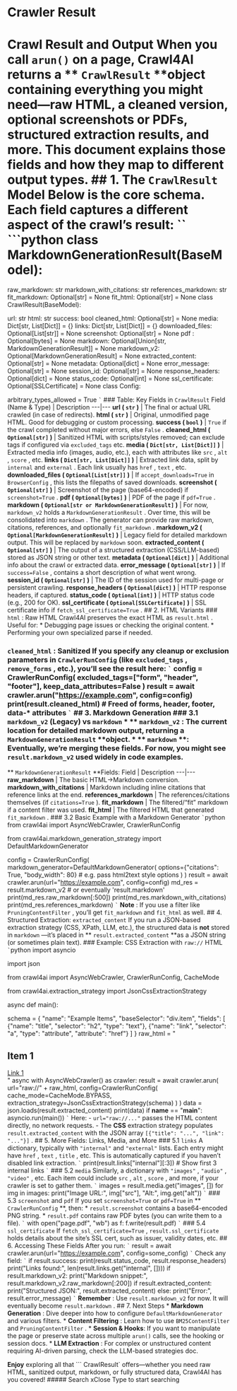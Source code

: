 # Crawler Result

# Crawl Result and Output When you call ``` arun() ``` on a page, Crawl4AI returns a ** ``` CrawlResult ``` **object containing everything you might need—raw HTML, a cleaned version, optional screenshots or PDFs, structured extraction results, and more. This document explains those fields and how they map to different output types. ## 1. The ``` CrawlResult ``` Model Below is the core schema. Each field captures a different aspect of the crawl’s result: `` ```python class MarkdownGenerationResult(BaseModel):

raw_markdown: str markdown_with_citations: str references_markdown: str fit_markdown: Optional[str] = None fit_html: Optional[str] = None class CrawlResult(BaseModel):

url: str html: str success: bool cleaned_html: Optional[str] = None media: Dict[str, List[Dict]] = {} links: Dict[str, List[Dict]] = {} downloaded_files: Optional[List[str]] = None screenshot: Optional[str] = None pdf : Optional[bytes] = None markdown: Optional[Union[str, MarkdownGenerationResult]] = None markdown_v2: Optional[MarkdownGenerationResult] = None extracted_content: Optional[str] = None metadata: Optional[dict] = None error_message: Optional[str] = None session_id: Optional[str] = None response_headers: Optional[dict] = None status_code: Optional[int] = None ssl_certificate: Optional[SSLCertificate] = None class Config:

arbitrary_types_allowed = True ``` ` ``` ### Table: Key Fields in ``` CrawlResult ``` Field (Name & Type) | Description ---|--- **url ( ``` str ``` )** | The final or actual URL crawled (in case of redirects). **html ( ``` str ``` )** | Original, unmodified page HTML. Good for debugging or custom processing. **success ( ``` bool ``` )** | ``` True ``` if the crawl completed without major errors, else ``` False ``` . **cleaned_html ( ``` Optional[str] ``` )** | Sanitized HTML with scripts/styles removed; can exclude tags if configured via ``` excluded_tags ``` etc. **media ( ``` Dict[str, List[Dict]] ``` )** | Extracted media info (images, audio, etc.), each with attributes like ``` src ``` , ``` alt ``` , ``` score ``` , etc. **links ( ``` Dict[str, List[Dict]] ``` )** | Extracted link data, split by ``` internal ``` and ``` external ``` . Each link usually has ``` href ``` , ``` text ``` , etc. **downloaded_files ( ``` Optional[List[str]] ``` )** | If ``` accept_downloads=True ``` in ``` BrowserConfig ``` , this lists the filepaths of saved downloads. **screenshot ( ``` Optional[str] ``` )** | Screenshot of the page (base64-encoded) if ``` screenshot=True ``` . **pdf ( ``` Optional[bytes] ``` )** | PDF of the page if ``` pdf=True ``` . **markdown ( ``` Optional[str or MarkdownGenerationResult] ``` )** | For now, ``` markdown_v2 ``` holds a ``` MarkdownGenerationResult ``` . Over time, this will be consolidated into ``` markdown ``` . The generator can provide raw markdown, citations, references, and optionally ``` fit_markdown ``` . **markdown_v2 ( ``` Optional[MarkdownGenerationResult] ``` )** | Legacy field for detailed markdown output. This will be replaced by ``` markdown ``` soon. **extracted_content ( ``` Optional[str] ``` )** | The output of a structured extraction (CSS/LLM-based) stored as JSON string or other text. **metadata ( ``` Optional[dict] ``` )** | Additional info about the crawl or extracted data. **error_message ( ``` Optional[str] ``` )** | If ``` success=False ``` , contains a short description of what went wrong. **session_id ( ``` Optional[str] ``` )** | The ID of the session used for multi-page or persistent crawling. **response_headers ( ``` Optional[dict] ``` )** | HTTP response headers, if captured. **status_code ( ``` Optional[int] ``` )** | HTTP status code (e.g., 200 for OK). **ssl_certificate ( ``` Optional[SSLCertificate] ``` )** | SSL certificate info if ``` fetch_ssl_certificate=True ``` . ## 2. HTML Variants ### ``` html ``` : Raw HTML Crawl4AI preserves the exact HTML as ``` result.html ``` . Useful for: * Debugging page issues or checking the original content. * Performing your own specialized parse if needed.

### ``` cleaned_html ``` : Sanitized If you specify any cleanup or exclusion parameters in ``` CrawlerRunConfig ``` (like ``` excluded_tags ``` , ``` remove_forms ``` , etc.), you’ll see the result here: ``` ` ``` config = CrawlerRunConfig( excluded_tags=["form", "header", "footer"], keep_data_attributes=False ) result = await crawler.arun("https://example.com", config=config) print(result.cleaned_html) # Freed of forms, header, footer, data-* attributes ``` ` ``` ## 3. Markdown Generation ### 3.1 ``` markdown_v2 ``` (Legacy) vs ``` markdown ``` * ** ``` markdown_v2 ``` **: The current location for detailed markdown output, returning a** ``` MarkdownGenerationResult ``` **object. * ** ``` markdown ``` **: Eventually, we’re merging these fields. For now, you might see ``` result.markdown_v2 ``` used widely in code examples.

** ``` MarkdownGenerationResult ``` **Fields: Field | Description ---|--- **raw_markdown** | The basic HTML→Markdown conversion. **markdown_with_citations** | Markdown including inline citations that reference links at the end. **references_markdown** | The references/citations themselves (if ``` citations=True ``` ). **fit_markdown** | The filtered/“fit” markdown if a content filter was used. **fit_html** | The filtered HTML that generated ``` fit_markdown ``` . ### 3.2 Basic Example with a Markdown Generator ``` ` ```python from crawl4ai import AsyncWebCrawler, CrawlerRunConfig

from crawl4ai.markdown_generation_strategy import DefaultMarkdownGenerator

config = CrawlerRunConfig( markdown_generator=DefaultMarkdownGenerator( options={"citations": True, "body_width": 80} # e.g. pass html2text style options ) ) result = await crawler.arun(url="https://example.com", config=config) md_res = result.markdown_v2 # or eventually 'result.markdown' print(md_res.raw_markdown[:500]) print(md_res.markdown_with_citations) print(md_res.references_markdown) ``` ` ``` **Note** : If you use a filter like ``` PruningContentFilter ``` , you’ll get ``` fit_markdown ``` and ``` fit_html ``` as well. ## 4. Structured Extraction: ``` extracted_content ``` If you run a JSON-based extraction strategy (CSS, XPath, LLM, etc.), the structured data is **not** stored in ``` markdown ``` —it’s placed in ** ``` result.extracted_content ``` **as a JSON string (or sometimes plain text). ### Example: CSS Extraction with ``` raw:// ``` HTML ``` ` ```python import asyncio

import json

from crawl4ai import AsyncWebCrawler, CrawlerRunConfig, CacheMode

from crawl4ai.extraction_strategy import JsonCssExtractionStrategy

async def main():

schema = { "name": "Example Items", "baseSelector": "div.item", "fields": [ {"name": "title", "selector": "h2", "type": "text"}, {"name": "link", "selector": "a", "type": "attribute", "attribute": "href"} ] } raw_html = "<div class='item'><h2>Item 1</h2><a href='https://example.com/item1'>Link 1</a></div>" async with AsyncWebCrawler() as crawler: result = await crawler.arun( url="raw://" + raw_html, config=CrawlerRunConfig( cache_mode=CacheMode.BYPASS, extraction_strategy=JsonCssExtractionStrategy(schema) ) ) data = json.loads(result.extracted_content) print(data) if __name__ == "__main__": asyncio.run(main()) ``` ` ``` Here: - ``` url="raw://..." ``` passes the HTML content directly, no network requests. - The **CSS** extraction strategy populates ``` result.extracted_content ``` with the JSON array ``` [{"title": "...", "link": "..."}] ``` . ## 5. More Fields: Links, Media, and More ### 5.1 ``` links ``` A dictionary, typically with ``` "internal" ``` and ``` "external" ``` lists. Each entry might have ``` href ``` , ``` text ``` , ``` title ``` , etc. This is automatically captured if you haven’t disabled link extraction. ``` ` ``` print(result.links["internal"][:3]) # Show first 3 internal links ``` ` ``` ### 5.2 ``` media ``` Similarly, a dictionary with ``` "images" ``` , ``` "audio" ``` , ``` "video" ``` , etc. Each item could include ``` src ``` , ``` alt ``` , ``` score ``` , and more, if your crawler is set to gather them. ``` ` ``` images = result.media.get("images", []) for img in images: print("Image URL:", img["src"], "Alt:", img.get("alt")) ``` ` ``` ### 5.3 ``` screenshot ``` and ``` pdf ``` If you set ``` screenshot=True ``` or ``` pdf=True ``` in ** ``` CrawlerRunConfig ``` **, then: * ``` result.screenshot ``` contains a base64-encoded PNG string. * ``` result.pdf ``` contains raw PDF bytes (you can write them to a file). ``` ` ``` with open("page.pdf", "wb") as f: f.write(result.pdf) ``` ` ``` ### 5.4 ``` ssl_certificate ``` If ``` fetch_ssl_certificate=True ``` , ``` result.ssl_certificate ``` holds details about the site’s SSL cert, such as issuer, validity dates, etc. ## 6. Accessing These Fields After you run: ``` ` ``` result = await crawler.arun(url="https://example.com", config=some_config) ``` ` ``` Check any field: ``` ` ``` if result.success: print(result.status_code, result.response_headers) print("Links found:", len(result.links.get("internal", []))) if result.markdown_v2: print("Markdown snippet:", result.markdown_v2.raw_markdown[:200]) if result.extracted_content: print("Structured JSON:", result.extracted_content) else: print("Error:", result.error_message) ``` ` ``` **Remember** : Use ``` result.markdown_v2 ``` for now. It will eventually become ``` result.markdown ``` . ## 7. Next Steps * **Markdown Generation** : Dive deeper into how to configure ``` DefaultMarkdownGenerator ``` and various filters. * **Content Filtering** : Learn how to use ``` BM25ContentFilter ``` and ``` PruningContentFilter ``` . * **Session & Hooks**: If you want to manipulate the page or preserve state across multiple ``` arun() ``` calls, see the hooking or session docs. * **LLM Extraction** : For complex or unstructured content requiring AI-driven parsing, check the LLM-based strategies doc.

**Enjoy** exploring all that ``` CrawlResult` offers—whether you need raw HTML, sanitized output, markdown, or fully structured data, Crawl4AI has you covered! ##### Search xClose Type to start searching